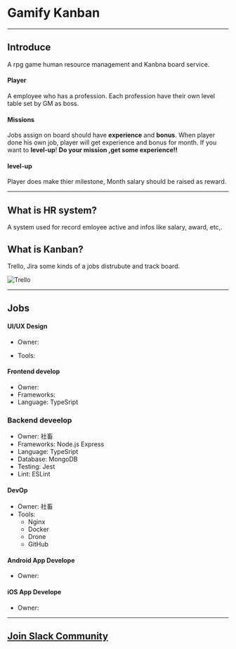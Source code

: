 # Gamify Kanban
-----
## Introduce

A rpg game human resource management and Kanbna board service.

#### Player
A employee who has a profession. Each profession have their own level table set by GM as boss.
#### Missions
Jobs assign on board should have **experience** and **bonus**. When player done his own job, player will get experience and bonus for month.
If you want to  **level-up**!  **Do your mission ,get some experience!!**

#### level-up
Player does make thier milestone, Month salary should be raised as reward.

---

## What is HR system?
A system used for record emloyee active and infos like salary, award, etc,.

## What is Kanban?
Trello, Jira some kinds of a jobs distrubute and track board.

![Trello](https://images.ctfassets.net/rz1oowkt5gyp/3ZjLCD2fANfXYSN3ar9WpE/d672d8129a2afd328fae4a7c2b241559/TrelloTourPage_Lists_2x.png)

---

## Jobs

#### UI/UX Design
* Owner:

* Tools:
  
#### Frontend develop
  * Owner:
  * Frameworks:
  * Language: TypeSript
  
### Backend deveelop
  * Owner: 社畜
  * Frameworks: Node.js Express
  * Language: TypeSript
  * Database: MongoDB
  * Testing: Jest
  * Lint: ESLint
  
#### DevOp
  * Owner: 社畜
  * Tools: 
    * Nginx
    * Docker
    * Drone
    * GitHub

#### Android App Develope
  * Owner: 

#### iOS App Develope
  * Owner: 


--- 
## [Join Slack Community](https://join.slack.com/t/slack-qus1741/shared_invite/zt-sh8cu8fq-OUcB6YI1GibB7KxayX3QFw)
